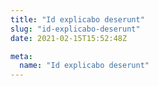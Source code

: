 ```yaml
---
title: "Id explicabo deserunt"
slug: "id-explicabo-deserunt"
date: 2021-02-15T15:52:48Z

meta:
  name: "Id explicabo deserunt"
---
```


